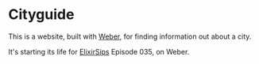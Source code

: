 # Cityguide

This is a website, built with [Weber](https://github.com/0xAX/weber), for
finding information out about a city.

It's starting its life for [ElixirSips](http://www.elixirsips.com) Episode 035,
on Weber.
